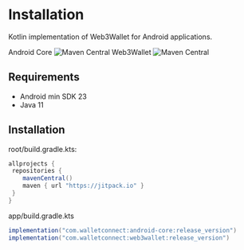 # Installation

Kotlin implementation of Web3Wallet for Android applications.


Android Core ![Maven Central](https://img.shields.io/maven-central/v/com.walletconnect/android-core)
Web3Wallet ![Maven Central](https://img.shields.io/maven-central/v/com.walletconnect/web3wallet)

## Requirements

* Android min SDK 23
* Java 11

## Installation
root/build.gradle.kts:
```gradle
allprojects {
 repositories {
    mavenCentral()
    maven { url "https://jitpack.io" }
 }
}
```

app/build.gradle.kts

```gradle
implementation("com.walletconnect:android-core:release_version")
implementation("com.walletconnect:web3wallet:release_version")
```
